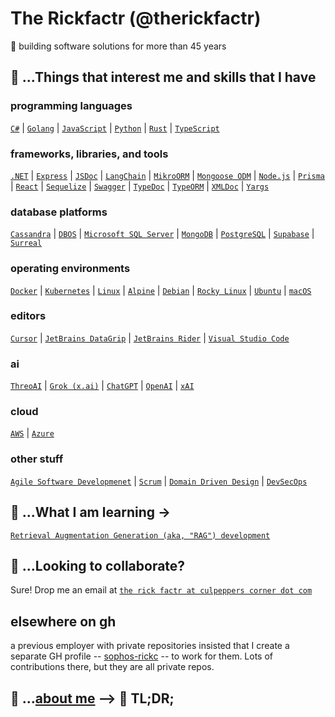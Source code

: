 # The Rickfactr (@therickfactr)
👋 building software solutions for more than 45 years

## 👀 ...Things that interest me and skills that I have

### programming languages
[`C#`](https://dotnet.microsoft.com/en-us/languages/csharp) 
| [`Golang`](https://go.dev) 
| [`JavaScript`](https://developer.mozilla.org/en-US/docs/Web/JavaScript)
| [`Python`](https://www.python.org/) 
| [`Rust`](https://rust-lang.org) 
| [`TypeScript`](https://typescriptlang.org)

### frameworks, libraries, and tools
[`.NET`](https://dotnet.microsoft.com) 
| [`Express`](https://expressjs.com) 
| [`JSDoc`](https://jsdoc.app)
| [`LangChain`](https://www.langchain.com) 
| [`MikroORM`](https://mikro-orm.io) 
| [`Mongoose ODM`](https://mongoosejs.com)
| [`Node.js`](https://nodejs.org)
| [`Prisma`](https://www.prisma.io/) 
| [`React`](https://react.dev) 
| [`Sequelize`](https://sequelize.org/)
| [`Swagger`](https://swagger.io/)
| [`TypeDoc`](https://typedoc.org)
| [`TypeORM`](https://typeorm.io)
| [`XMLDoc`](https://learn.microsoft.com/en-us/dotnet/csharp/language-reference/xmldoc/)
| [`Yargs`](https://yargs.js.org)

### database platforms
[`Cassandra`](https://cassandra.apache.org/_/index.html)
| [`DBOS`](https://www.dbos.dev/)
| [`Microsoft SQL Server`](https://www.microsoft.com/en-us/sql-server)
| [`MongoDB`](https://www.mongodb.com)
| [`PostgreSQL`](https://www.postgresql.org)
| [`Supabase`](https://supabase.com)
| [`Surreal`](https://surrealdb.com)

### operating environments
[`Docker`](https://docker.com)
| [`Kubernetes`](https://kubernetes.io)
| [`Linux`](https://www.linux.org)
| [`Alpine`](https://wiki.alpinelinux.org/wiki/Main_Page)
| [`Debian`](https://www.debian.org)
| [`Rocky Linux`](https://rockylinux.org)
| [`Ubuntu`](https://ubuntu.com)
| [`macOS`](https://www.apple.com/macos)

### editors
[`Cursor`](https://cursor.com)
| [`JetBrains DataGrip`](https://www.jetbrains.com/datagrip/)
| [`JetBrains Rider`](https://www.jetbrains.com/rider/)
| [`Visual Studio Code`](https://code.visualstudio.com)

### ai
[`ThreoAI`](https://threo.synthreo.ai/)
| [`Grok (x.ai)`](https://grok.com)
| [`ChatGPT`](https://chatgpt.com/)
| [`OpenAI`](https://openai.com)
| [`xAI`](https://x.ai)

### cloud
[`AWS`](https://aws.amazon.com)
| [`Azure`](https://azure.microsoft.com)

### other stuff
[`Agile Software Developmenet`](https://en.wikipedia.org/wiki/Agile_software_development)
| [`Scrum`](https://www.scrum.org)
| [`Domain Driven Design`](https://domain-driven-software.com/an-introduction-to-domain-driven-design-ddd-1025bce518c2)
| [`DevSecOps`](https://www.devsecops.org)

## 🌱 ...What I am learning ->
[`Retrieval Augmentation Generation (aka, "RAG") development`](https://www.signitysolutions.com/blog/rag-architecture-techniques-use-cases)

## 💞️ ...Looking to collaborate? 
Sure! Drop me an email at [`the rick factr at culpeppers corner dot com`]()

## elsewhere on gh
a previous employer with private repositories insisted that I create a separate GH profile -- [sophos-rickc](https://github.com/sophos-rickc) -- to work for them. Lots of contributions there, but they are all private repos.

## 📖 ...[about me](ABOUTME.md) --> 🚫 TL;DR;
<!---
therickfactr/therickfactr is a ✨ special ✨ repository because its `README.md` (this file) appears on your GitHub profile.
You can click the Preview link to take a look at your changes.
--->
